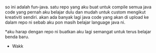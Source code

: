 so ini adalah fun-java. satu repo yang aku buat untuk compile semua java code yang pernah aku belajar dulu dan mudah untuk custom mengikut kreativiti sendiri.
akan ada banyak lagi java code yang akan di upload ke dalam repo ni sebab aku pon masih belajar language java ni.

*aku harap dengan repo ni buatkan aku lagi semangat untuk terus belajar benda baru.
- Wakk
